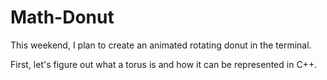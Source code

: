 # Math-Donut

This weekend, I plan to create an animated rotating donut in the terminal.

First, let's figure out what a torus is and how it can be represented in C++.